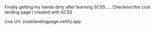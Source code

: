 Finally getting my hands dirty after learning SCSS..... Checkout this cool landing page I created with SCSS

Live Url: zookilandingpage.netlify.app